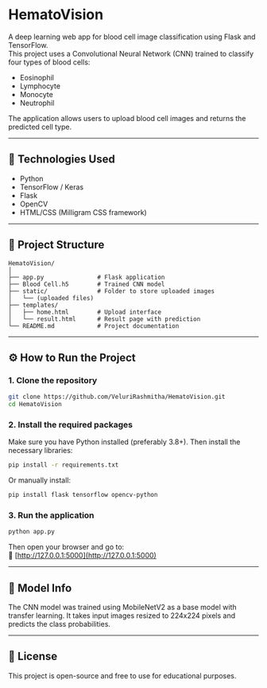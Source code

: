 # HematoVision

A deep learning web app for blood cell image classification using Flask and TensorFlow.  
This project uses a Convolutional Neural Network (CNN) trained to classify four types of blood cells:
- Eosinophil
- Lymphocyte
- Monocyte
- Neutrophil

The application allows users to upload blood cell images and returns the predicted cell type.

---

## 🔧 Technologies Used

- Python
- TensorFlow / Keras
- Flask
- OpenCV
- HTML/CSS (Milligram CSS framework)

---

## 📁 Project Structure

```
HematoVision/
│
├── app.py               # Flask application
├── Blood Cell.h5        # Trained CNN model
├── static/              # Folder to store uploaded images
│   └── (uploaded files)
├── templates/
│   ├── home.html        # Upload interface
│   └── result.html      # Result page with prediction
└── README.md            # Project documentation
```

---

## ⚙️ How to Run the Project

### 1. Clone the repository

```bash
git clone https://github.com/VeluriRashmitha/HematoVision.git
cd HematoVision
```

### 2. Install the required packages

Make sure you have Python installed (preferably 3.8+). Then install the necessary libraries:

```bash
pip install -r requirements.txt
```

Or manually install:

```bash
pip install flask tensorflow opencv-python
```

### 3. Run the application

```bash
python app.py
```

Then open your browser and go to:  
📍 [http://127.0.0.1:5000](http://127.0.0.1:5000)

---
## 🧠 Model Info

The CNN model was trained using MobileNetV2 as a base model with transfer learning. It takes input images resized to 224x224 pixels and predicts the class probabilities.

---

## 📜 License

This project is open-source and free to use for educational purposes.
